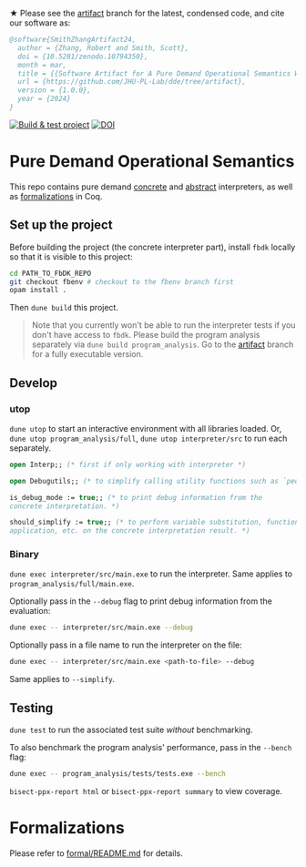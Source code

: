 ★ Please see the [artifact](https://github.com/JHU-PL-Lab/dde/tree/artifact)
branch for the latest, condensed code, and cite our software as:

```bibtex
@software{SmithZhangArtifact24,
  author = {Zhang, Robert and Smith, Scott},
  doi = {10.5281/zenodo.10794350},
  month = mar,
  title = {{Software Artifact for A Pure Demand Operational Semantics With Applications to Program Analysis}},
  url = {https://github.com/JHU-PL-Lab/dde/tree/artifact},
  version = {1.0.0},
  year = {2024}
}
```

[![Build & test
project](https://github.com/JHU-PL-Lab/dde/actions/workflows/build.yml/badge.svg)](https://github.com/JHU-PL-Lab/dde/actions/workflows/build.yml) [![DOI](https://zenodo.org/badge/569066625.svg)](https://zenodo.org/doi/10.5281/zenodo.10794349)

# Pure Demand Operational Semantics

This repo contains pure demand [concrete](./interpreter) and
[abstract](./program_analysis) interpreters, as well as
[formalizations](./formal) in Coq.

## Set up the project

Before building the project (the concrete interpreter part), install `fbdk`
locally so that it is visible to this project:

```sh
cd PATH_TO_FbDK_REPO
git checkout fbenv # checkout to the fbenv branch first
opam install .
```

Then `dune build` this project.

> Note that you currently won't be able to run the interpreter tests if you
> don't have access to `fbdk`. Please build the program analysis separately
> via `dune build program_analysis`. Go to the
> [artifact](https://github.com/JHU-PL-Lab/dde/tree/artifact) branch for a fully
> executable version.

## Develop

### utop

`dune utop` to start an interactive environment with all libraries loaded.
Or, `dune utop program_analysis/full`, `dune utop interpreter/src` to run each separately.

```ocaml
open Interp;; (* first if only working with interpreter *)

open Debugutils;; (* to simplify calling utility functions such as `peu` *)

is_debug_mode := true;; (* to print debug information from the
concrete interpretation. *)

should_simplify := true;; (* to perform variable substitution, function
application, etc. on the concrete interpretation result. *)
```

### Binary

`dune exec interpreter/src/main.exe` to run the interpreter. Same applies
to `program_analysis/full/main.exe`.

Optionally pass in the `--debug` flag to print debug information from the
evaluation:

```sh
dune exec -- interpreter/src/main.exe --debug
```

Optionally pass in a file name to run the interpreter on the file:

```sh
dune exec -- interpreter/src/main.exe <path-to-file> --debug
```

Same applies to `--simplify`.

## Testing

`dune test` to run the associated test suite *without* benchmarking.

To also benchmark the program analysis' performance, pass in the `--bench` flag:

```sh
dune exec -- program_analysis/tests/tests.exe --bench
``` 

`bisect-ppx-report html` or `bisect-ppx-report summary` to view coverage.

# Formalizations

Please refer to [formal/README.md](./formal/README.md) for details.
